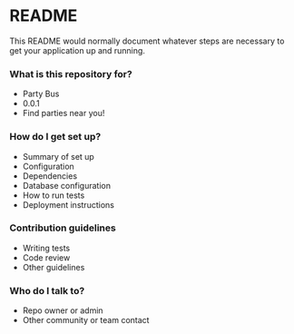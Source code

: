 # README #

This README would normally document whatever steps are necessary to get your application up and running.

### What is this repository for? ###

* Party Bus
* 0.0.1
* Find parties near you!

### How do I get set up? ###

* Summary of set up
* Configuration
* Dependencies
* Database configuration
* How to run tests
* Deployment instructions

### Contribution guidelines ###

* Writing tests
* Code review
* Other guidelines

### Who do I talk to? ###

* Repo owner or admin
* Other community or team contact